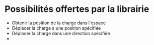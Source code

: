 # Possibilités offertes par la librairie
-  Obtenir la position de la charge dans l'espace
-  Déplacer la charge à une position spécifiée
-  Déplacer la charge dans une direction spécifiée
  -  